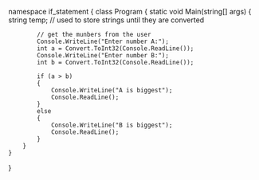 namespace if_statement
{
    class Program
    {
        static void Main(string[] args)
        {
            string temp; // used to store strings until they are converted

            // get the munbers from the user
            Console.WriteLine("Enter number A:");
            int a = Convert.ToInt32(Console.ReadLine());
            Console.WriteLine("Enter number B:");
            int b = Convert.ToInt32(Console.ReadLine());

            if (a > b)
            {
                Console.WriteLine("A is biggest");
                Console.ReadLine();
            }
            else
            {
                Console.WriteLine("B is biggest");
                Console.ReadLine();
            }
        }    
    }
}
